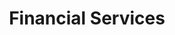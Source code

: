 ---
title: Financial Services
slug: financial-services
taxonomy:
	tag: industry
content:
    items:
        '@taxonomy.industry': financial-services
    order:
        by: date
        dir: desc
---